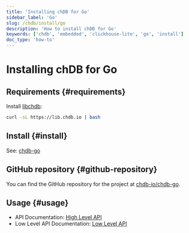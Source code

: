 ```yaml
---
title: 'Installing chDB for Go'
sidebar_label: 'Go'
slug: /chdb/install/go
description: 'How to install chDB for Go'
keywords: ['chdb', 'embedded', 'clickhouse-lite', 'go', 'install']
doc_type: 'how-to'
---
```


# Installing chDB for Go

## Requirements {#requirements}

Install [libchdb](https://github.com/chdb-io/chdb):

```bash
curl -sL https://lib.chdb.io | bash
```

## Install {#install}

See: [chdb-go](https://github.com/chdb-io/chdb-go)

## GitHub repository {#github-repository}

You can find the GitHub repository for the project at [chdb-io/chdb-go](https://github.com/chdb-io/chdb-go).

## Usage {#usage}

- API Documentation: [High Level API](https://github.com/chdb-io/chdb-go/blob/main/chdb.md)
- Low Level API Documentation: [Low Level API](https://github.com/chdb-io/chdb-go/blob/main/lowApi.md)
